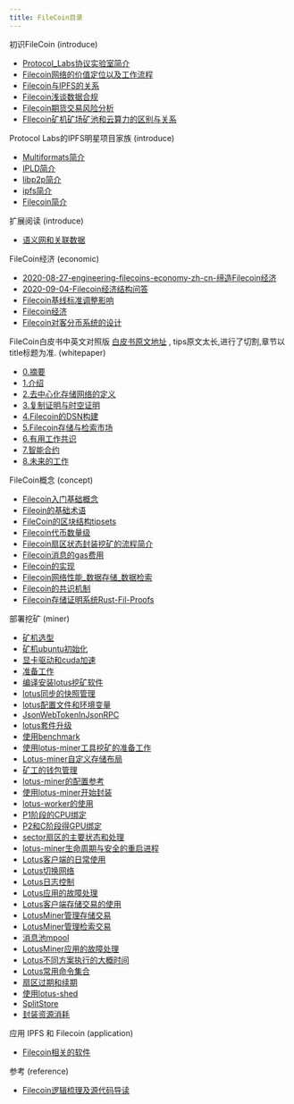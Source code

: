 ```yaml
---
title: FileCoin目录
---
```


初识FileCoin (introduce)

- [Protocol_Labs协议实验室简介](https://github.com/OliverRen/olili_blog/blob/master/区块链/FileCoin/introduce/01_Protocol_Labs协议实验室简介.md)
- [Filecoin网络的价值定位以及工作流程](https://github.com/OliverRen/olili_blog/blob/master/区块链/FileCoin/introduce/02_Filecoin网络的价值定位以及工作流程.md)
- [Filecoin与IPFS的关系](https://github.com/OliverRen/olili_blog/blob/master/区块链/FileCoin/introduce/03_Filecoin与IPFS的关系.md)
- [Filecoin浅谈数据合规](https://github.com/OliverRen/olili_blog/blob/master/区块链/FileCoin/introduce/04_Filecoin浅谈数据合规.md)
- [Filecoin期货交易风险分析](https://github.com/OliverRen/olili_blog/blob/master/区块链/FileCoin/introduce/05_Filecoin期货交易风险分析.md)
- [FIlecoin矿机矿场矿池和云算力的区别与关系](https://github.com/OliverRen/olili_blog/blob/master/区块链/FileCoin/introduce/06_FIlecoin矿机矿场矿池和云算力的区别与关系.md)

Protocol Labs的IPFS明星项目家族 (introduce)

- [Multiformats简介](https://github.com/OliverRen/olili_blog/blob/master/区块链/FileCoin/introduce/07_Multiformats简介.md)
- [IPLD简介](https://github.com/OliverRen/olili_blog/blob/master/区块链/FileCoin/introduce/08_IPLD简介.md)
- [libp2p简介](https://github.com/OliverRen/olili_blog/blob/master/区块链/FileCoin/introduce/09_Libp2p简介.md)
- [ipfs简介](https://github.com/OliverRen/olili_blog/blob/master/区块链/FileCoin/introduce/10_IPFS简介.md)
- [Filecoin简介](https://github.com/OliverRen/olili_blog/blob/master/区块链/FileCoin/introduce/11_Filecoin简介.md)

扩展阅读 (introduce)

- [语义网和关联数据](https://github.com/OliverRen/olili_blog/blob/master/区块链/FileCoin/introduce/12_语义网和关联数据.md)

FileCoin经济 (economic)

- [2020-08-27-engineering-filecoins-economy-zh-cn-缔造Filecoin经济](https://github.com/OliverRen/olili_blog/blob/master/区块链/FileCoin/economic/01_2020-08-27-engineering-filecoins-economy-zh-cn-缔造Filecoin经济.md)
- [2020-09-04-Filecoin经济结构问答](https://github.com/OliverRen/olili_blog/blob/master/区块链/FileCoin/economic/02_2020-09-04Filecoin经济结构问答.md)
- [Filecoin基线标准调整影响](https://github.com/OliverRen/olili_blog/blob/master/区块链/FileCoin/economic/03_Filecoin基线标准调整影响.md)
- [Filecoin经济](https://github.com/OliverRen/olili_blog/blob/master/区块链/FileCoin/economic/04_Filecoin经济.md)
- [Filecoin对客分币系统的设计](https://github.com/OliverRen/olili_blog/blob/master/%E5%8C%BA%E5%9D%97%E9%93%BE/FileCoin/economic/05_Filecoin对客分币系统的设计.md)

FileCoin白皮书中英文对照版 [白皮书原文地址](https://filecoin.io/filecoin.pdf) , tips原文太长,进行了切割,章节以title标题为准. (whitepaper)

- [0.摘要](https://github.com/OliverRen/olili_blog/blob/master/区块链/FileCoin/whitepaper/0.摘要.md)
- [1.介绍](https://github.com/OliverRen/olili_blog/blob/master/区块链/FileCoin/whitepaper/1.介绍.md)
- [2.去中心化存储网络的定义](https://github.com/OliverRen/olili_blog/blob/master/区块链/FileCoin/whitepaper/2.去中心化存储网络的定义.md)
- [3.复制证明与时空证明](https://github.com/OliverRen/olili_blog/blob/master/区块链/FileCoin/whitepaper/3.复制证明与时空证明.md)
- [4.Filecoin的DSN构建](https://github.com/OliverRen/olili_blog/blob/master/区块链/FileCoin/whitepaper/4.Filecoin的DSN构建.md)
- [5.Filecoin存储与检索市场](https://github.com/OliverRen/olili_blog/blob/master/区块链/FileCoin/whitepaper/5.Filecoin存储与检索市场.md)
- [6.有用工作共识](https://github.com/OliverRen/olili_blog/blob/master/区块链/FileCoin/whitepaper/6.有用工作共识.md)
- [7.智能合约](https://github.com/OliverRen/olili_blog/blob/master/区块链/FileCoin/whitepaper/7.智能合约.md)
- [8.未来的工作](https://github.com/OliverRen/olili_blog/blob/master/区块链/FileCoin/whitepaper/8.未来的工作.md)

FileCoin概念 (concept)

- [Filecoin入门基础概念](https://github.com/OliverRen/olili_blog/blob/master/区块链/FileCoin/concept/01_Filecoin入门基础概念.md)
- [Fileoin的基础术语](https://github.com/OliverRen/olili_blog/blob/master/区块链/FileCoin/concept/02_Fileoin的基础术语.md)
- [FileCoin的区块结构tipsets](https://github.com/OliverRen/olili_blog/blob/master/区块链/FileCoin/concept/03_FileCoin的区块结构tipsets.md)
- [Filecoin代币数量级](https://github.com/OliverRen/olili_blog/blob/master/区块链/FileCoin/concept/04_Filecoin代币数量级.md)
- [Filecoin扇区状态封装挖矿的流程简介](https://github.com/OliverRen/olili_blog/blob/master/区块链/FileCoin/concept/05_Filecoin扇区状态封装挖矿的流程简介.md)
- [Filecoin消息的gas费用](https://github.com/OliverRen/olili_blog/blob/master/区块链/FileCoin/concept/06_Filecoin消息的gas费用.md)
- [Filecoin的实现](https://github.com/OliverRen/olili_blog/blob/master/区块链/FileCoin/concept/07_Filecoin的实现.md)
- [Filecoin网络性能_数据存储_数据检索](https://github.com/OliverRen/olili_blog/blob/master/区块链/FileCoin/concept/08_Filecoin网络性能_数据存储_数据检索.md)
- [Filecoin的共识机制](https://github.com/OliverRen/olili_blog/blob/master/区块链/FileCoin/concept/09_Filecoin的共识机制.md)
- [Filecoin存储证明系统Rust-Fil-Proofs](https://github.com/OliverRen/olili_blog/blob/master/区块链/FileCoin/concept/10_Filecoin存储证明系统Rust-Fil-Proofs.md)

部署挖矿 (miner)

- [矿机选型](https://github.com/OliverRen/olili_blog/blob/master/区块链/FileCoin/miner/01_矿机选型.md)
- [矿机ubuntu初始化](https://github.com/OliverRen/olili_blog/blob/master/区块链/FileCoin/miner/02_矿机ubuntu初始化.md)
- [显卡驱动和cuda加速](https://github.com/OliverRen/olili_blog/blob/master/区块链/FileCoin/miner/03_显卡驱动和cuda加速.md)
- [准备工作](https://github.com/OliverRen/olili_blog/blob/master/区块链/FileCoin/miner/04_准备工作.md)
- [编译安装lotus挖矿软件](https://github.com/OliverRen/olili_blog/blob/master/区块链/FileCoin/miner/05_编译安装lotus挖矿软件.md)
- [lotus同步的快照管理](https://github.com/OliverRen/olili_blog/blob/master/区块链/FileCoin/miner/06_lotus同步的快照管理.md)
- [lotus配置文件和环境变量](https://github.com/OliverRen/olili_blog/blob/master/区块链/FileCoin/miner/07_lotus配置文件和环境变量.md)
- [JsonWebTokenInJsonRPC](https://github.com/OliverRen/olili_blog/blob/master/区块链/FileCoin/miner/08_JsonWebTokenInJsonRPC.md)
- [lotus套件升级](https://github.com/OliverRen/olili_blog/blob/master/区块链/FileCoin/miner/09_lotus套件升级.md)
- [使用benchmark](https://github.com/OliverRen/olili_blog/blob/master/区块链/FileCoin/miner/10_使用benchmark.md)
- [使用lotus-miner工具挖矿的准备工作](https://github.com/OliverRen/olili_blog/blob/master/区块链/FileCoin/miner/11_使用lotus-miner工具挖矿的准备工作.md)
- [Lotus-miner自定义存储布局](https://github.com/OliverRen/olili_blog/blob/master/区块链/FileCoin/miner/12_Lotus-miner自定义存储布局.md)
- [矿工的钱包管理](https://github.com/OliverRen/olili_blog/blob/master/区块链/FileCoin/miner/13_矿工的钱包管理.md)
- [lotus-miner的配置参考](https://github.com/OliverRen/olili_blog/blob/master/区块链/FileCoin/miner/14_lotus-miner的配置参考.md)
- [使用lotus-miner开始封装](https://github.com/OliverRen/olili_blog/blob/master/区块链/FileCoin/miner/15_使用lotus-miner开始封装.md)
- [lotus-worker的使用](https://github.com/OliverRen/olili_blog/blob/master/区块链/FileCoin/miner/16_lotus-worker的使用.md)
- [P1阶段的CPU绑定](https://github.com/OliverRen/olili_blog/blob/master/区块链/FileCoin/miner/17_P1阶段的CPU绑定.md)
- [P2和C阶段得GPU绑定](https://github.com/OliverRen/olili_blog/blob/master/区块链/FileCoin/miner/18_P2和C阶段得GPU绑定.md)
- [sector扇区的主要状态和处理](https://github.com/OliverRen/olili_blog/blob/master/区块链/FileCoin/miner/19_sector扇区的主要状态和处理.md)
- [lotus-miner生命周期与安全的重启进程](https://github.com/OliverRen/olili_blog/blob/master/区块链/FileCoin/miner/20_lotus-miner生命周期与安全的重启进程.md)
- [Lotus客户端的日常使用](https://github.com/OliverRen/olili_blog/blob/master/区块链/FileCoin/miner/21_Lotus客户端的日常使用.md)
- [Lotus切换网络](https://github.com/OliverRen/olili_blog/blob/master/区块链/FileCoin/miner/22_Lotus切换网络.md)
- [Lotus日志控制](https://github.com/OliverRen/olili_blog/blob/master/区块链/FileCoin/miner/23_Lotus日志控制.md)
- [Lotus应用的故障处理](https://github.com/OliverRen/olili_blog/blob/master/区块链/FileCoin/miner/24_Lotus应用的故障处理.md)
- [Lotus客户端存储交易的使用](https://github.com/OliverRen/olili_blog/blob/master/区块链/FileCoin/miner/25_Lotus客户端存储交易的使用.md)
- [LotusMiner管理存储交易](https://github.com/OliverRen/olili_blog/blob/master/区块链/FileCoin/miner/26_LotusMiner管理存储交易.md)
- [LotusMiner管理检索交易](https://github.com/OliverRen/olili_blog/blob/master/区块链/FileCoin/miner/27_LotusMiner管理检索交易.md)
- [消息池mpool](https://github.com/OliverRen/olili_blog/blob/master/区块链/FileCoin/miner/28_消息池mpool.md)
- [LotusMiner应用的故障处理](https://github.com/OliverRen/olili_blog/blob/master/区块链/FileCoin/miner/29_LotusMiner应用的故障处理.md)
- [Lotus不同方案执行的大概时间](https://github.com/OliverRen/olili_blog/blob/master/区块链/FileCoin/miner/30_Lotus不同方案执行的大概时间.md)
- [Lotus常用命令集合](https://github.com/OliverRen/olili_blog/blob/master/区块链/FileCoin/miner/31_Lotus常用命令集合.md)
- [扇区过期和续期](https://github.com/OliverRen/olili_blog/blob/master/区块链/FileCoin/miner/32_扇区过期和续期.md)
- [使用lotus-shed](https://github.com/OliverRen/olili_blog/blob/master/区块链/FileCoin/miner/33_使用lotus-shed.md)
- [SplitStore](https://github.com/OliverRen/olili_blog/blob/master/区块链/FileCoin/miner/34_SplitStore.md)
- [封装资源消耗](https://github.com/OliverRen/olili_blog/blob/master/区块链/FileCoin/miner/35_封装资源消耗.md)

应用 IPFS 和 Filecoin (application)

- [Filecoin相关的软件](https://github.com/OliverRen/olili_blog/blob/master/区块链/FileCoin/application/Filecoin相关的软件.md)

参考 (reference)

- [Filecoin逻辑梳理及源代码导读](https://github.com/OliverRen/olili_blog/blob/master/区块链/FileCoin/reference/01_Filecoin逻辑梳理及源代码导读.md)